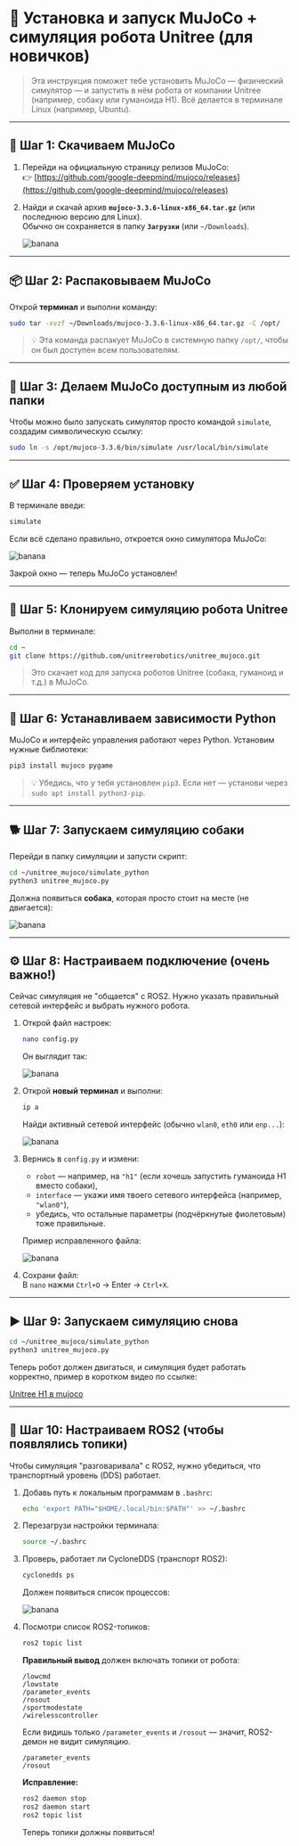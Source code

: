 # 🧪 Установка и запуск MuJoCo + симуляция робота Unitree (для новичков)

> Эта инструкция поможет тебе установить MuJoCo — физический симулятор — и запустить в нём робота от компании Unitree (например, собаку или гуманоида H1). Всё делается в терминале Linux (например, Ubuntu).

---

## 🔽 Шаг 1: Скачиваем MuJoCo

1. Перейди на официальную страницу релизов MuJoCo:  
   👉 [https://github.com/google-deepmind/mujoco/releases](https://github.com/google-deepmind/mujoco/releases)

2. Найди и скачай архив **`mujoco-3.3.6-linux-x86_64.tar.gz`** (или последнюю версию для Linux).  
   Обычно он сохраняется в папку **`Загрузки`** (или `~/Downloads`).

   ![banana](photo_for_instructions/mujoco/archive_mujoco.png)

---

## 📦 Шаг 2: Распаковываем MuJoCo

Открой **терминал** и выполни команду:

```bash
sudo tar -xvzf ~/Downloads/mujoco-3.3.6-linux-x86_64.tar.gz -C /opt/
```

> 💡 Эта команда распакует MuJoCo в системную папку `/opt/`, чтобы он был доступен всем пользователям.

---

## 🔗 Шаг 3: Делаем MuJoCo доступным из любой папки

Чтобы можно было запускать симулятор просто командой `simulate`, создадим символическую ссылку:

```bash
sudo ln -s /opt/mujoco-3.3.6/bin/simulate /usr/local/bin/simulate
```

---

## ✅ Шаг 4: Проверяем установку

В терминале введи:

```bash
simulate
```

Если всё сделано правильно, откроется окно симулятора MuJoCo:

![banana](photo_for_instructions/simulate_окно.png)

Закрой окно — теперь MuJoCo установлен!

---

## 🤖 Шаг 5: Клонируем симуляцию робота Unitree

Выполни в терминале:

```bash
cd ~
git clone https://github.com/unitreerobotics/unitree_mujoco.git
```

> Это скачает код для запуска роботов Unitree (собака, гуманоид и т.д.) в MuJoCo.

---

## 🧩 Шаг 6: Устанавливаем зависимости Python

MuJoCo и интерфейс управления работают через Python. Установим нужные библиотеки:

```bash
pip3 install mujoco pygame
```

> 💡 Убедись, что у тебя установлен `pip3`. Если нет — установи через `sudo apt install python3-pip`.

---

## 🐕 Шаг 7: Запускаем симуляцию собаки

Перейди в папку симуляции и запусти скрипт:

```bash
cd ~/unitree_mujoco/simulate_python
python3 unitree_mujoco.py
```

Должна появиться **собака**, которая просто стоит на месте (не двигается):

![banana](photo_for_instructions/mujoco/unitree_mujoco.png)

---

## ⚙️ Шаг 8: Настраиваем подключение (очень важно!)

Сейчас симуляция не "общается" с ROS2. Нужно указать правильный сетевой интерфейс и выбрать нужного робота.

1. Открой файл настроек:

   ```bash
   nano config.py
   ```

   Он выглядит так:

   ![banana](photo_for_instructions/mujoco/config_mujoco1.png)

2. Открой **новый терминал** и выполни:

   ```bash
   ip a
   ```

   Найди активный сетевой интерфейс (обычно `wlan0`, `eth0` или `enp...`):

   ![banana](photo_for_instructions/mujoco/net_interface.png)

3. Вернись в `config.py` и измени:
   - `robot` — например, на `"h1"` (если хочешь запустить гуманоида H1 вместо собаки),
   - `interface` — укажи имя твоего сетевого интерфейса (например, `"wlan0"`),
   - убедись, что остальные параметры (подчёркнутые фиолетовым) тоже правильные.

   Пример исправленного файла:

   ![banana](photo_for_instructions/mujoco/config_mujoco2.png)

4. Сохрани файл:  
   В `nano` нажми `Ctrl+O` → Enter → `Ctrl+X`.

---

## ▶️ Шаг 9: Запускаем симуляцию снова

```bash
cd ~/unitree_mujoco/simulate_python
python3 unitree_mujoco.py
```

Теперь робот должен двигаться, и симуляция будет работать корректно, пример в коротком видео по ссылке:

[Unitree H1 в mujoco](https://disk.yandex.ru/i/MjWAQHr5EcbZmQ)


---

## 📡 Шаг 10: Настраиваем ROS2 (чтобы появлялись топики)

Чтобы симуляция "разговаривала" с ROS2, нужно убедиться, что транспортный уровень (DDS) работает.

1. Добавь путь к локальным программам в `.bashrc`:

   ```bash
   echo 'export PATH="$HOME/.local/bin:$PATH"' >> ~/.bashrc
   ```

2. Перезагрузи настройки терминала:

   ```bash
   source ~/.bashrc
   ```

3. Проверь, работает ли CycloneDDS (транспорт ROS2):

   ```bash
   cyclonedds ps
   ```

   Должен появиться список процессов:

   ![banana](photo_for_instructions/mujoco/cyclonedds_ps.png)

4. Посмотри список ROS2-топиков:

   ```bash
   ros2 topic list
   ```

   **Правильный вывод** должен включать топики от робота:

   ```
   /lowcmd
   /lowstate
   /parameter_events
   /rosout
   /sportmodestate
   /wirelesscontroller
   ```

   Если видишь только `/parameter_events` и `/rosout` — значит, ROS2-демон не видит симуляцию.
   
   ```
   /parameter_events
   /rosout
   ```

   **Исправление:**

   ```bash
   ros2 daemon stop
   ros2 daemon start
   ros2 topic list
   ```

   Теперь топики должны появиться!
